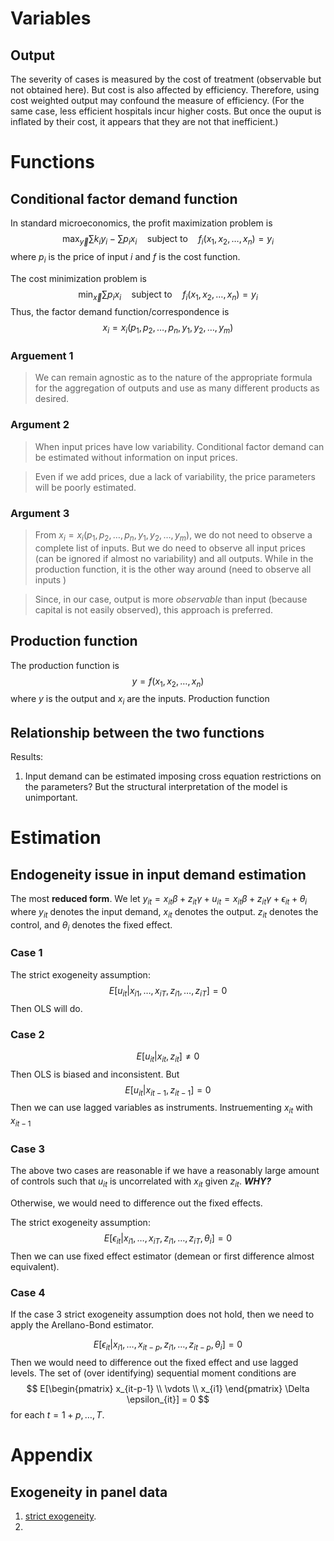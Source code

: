 # Variables

## Output
The severity of cases is measured by the cost of treatment (observable but not obtained here). But cost is also affected by efficiency. Therefore, using cost weighted output may confound the measure of efficiency. (For the same case, less efficient hospitals incur higher costs. But once the ouput is inflated by their cost, it appears that they are not that inefficient.)

# Functions 

## Conditional factor demand function
In standard microeconomics, the profit maximization problem is
$$
\max_{\vec{y}} \sum k_i y_i - \sum p_i x_i \quad \text{subject to} \quad f_i(x_1, x_2, \ldots, x_n) = y_i
$$
where $p_i$ is the price of input $i$ and $f$ is the cost function.

The cost minimization problem is 
$$ 
\min_{\vec{x}} \sum p_i x_i \quad \text{subject to} \quad f_i(x_1, x_2, \ldots, x_n) = y_i
$$
Thus, the factor demand function/correspondence is 
$$
x_i = x_i(p_1, p_2, \ldots, p_n, y_1, y_2, \ldots, y_m)
$$
### Arguement 1

> We can remain agnostic as to the nature of the appropriate formula for the aggregation of outputs and use as many different products as desired.

### Argument 2

> When input prices have low variability. Conditional factor demand can be estimated without information on input prices. 

> Even if we add prices, due a lack of variability, the price parameters will be poorly estimated.

### Argument 3

> From $x_i = x_i(p_1, p_2, \ldots, p_n, y_1, y_2, \ldots, y_m)$, we do not need to observe a complete list of inputs. But we do need to observe all input prices (can be ignored if almost no variability) and all outputs. While in the production function, it is the other way around (need to observe all inputs )

> Since, in our case, output is more *observable* than input (because capital is not easily observed), this approach is preferred.

## Production function

The production function is 
$$
y = f(x_1, x_2, \ldots, x_n)
$$
where $y$ is the output and $x_i$ are the inputs.
Production function

## Relationship between the two functions

Results: 
1. Input demand can be estimated imposing cross equation restrictions on the parameters? But the structural interpretation of the model is unimportant.


# Estimation

## Endogeneity issue in input demand estimation

The most **reduced form**. 
We let $y_{it} = x_{it} \beta + z_{it} \gamma + u_{it}=x_{it} \beta + z_{it} \gamma +\epsilon_{it} + \theta_i$ where $y_{it}$ denotes the input demand, $x_{it}$ denotes the output. $z_{it}$ denotes the control, and $\theta_i$ denotes the fixed effect.  

### Case 1

The strict exogeneity assumption:
$$ 
E[u_{it}|x_{i1},\ldots, x_{iT},z_{i1},\dots,z_{iT}]=0
$$
Then OLS will do.

### Case 2

$$
E[u_{it}|x_{it},z_{it}]\neq 0
$$
Then OLS is biased and inconsistent.
But 
$$
E[u_{it}|x_{i{t-1}},z_{i{t-1}}]=0
$$
Then we can use lagged variables as instruments.
Instruementing $x_{it}$ with $x_{i{t-1}}$


### Case 3

The above two cases are reasonable if we have a reasonably large amount of controls such that $u_{it}$ is uncorrelated with $x_{it}$ given $z_{it}$. ***WHY?***

Otherwise, we would need to difference out the fixed effects.

The strict exogeneity assumption:
$$
E[\epsilon_{it}|x_{i1},\ldots, x_{iT},z_{i1},\dots,z_{iT},\theta_i]=0
$$
Then we can use fixed effect estimator (demean or first difference almost equivalent).

### Case 4

If the case 3 strict exogeneity assumption does not hold, then we need to apply the Arellano-Bond estimator.

$$ 
E[\epsilon_{it}|x_{i1},\ldots, x_{it-p},z_{i1},\dots,z_{it-p},\theta_i]=0
$$
Then we would need to difference out the fixed effect and use lagged levels. The set of (over identifying) sequential moment conditions are
$$
E[\begin{pmatrix} x_{it-p-1} \\ \vdots \\ x_{i1} \end{pmatrix} \Delta \epsilon_{it}] = 0
$$
for each $t=1+p,\ldots,T$. 


# Appendix

## Exogeneity in panel data
1. [strict exogeneity](https://dlm-econometrics.blogspot.com/2019/06/there-is-exogeneity-and-then-there-is.html).
2. 



